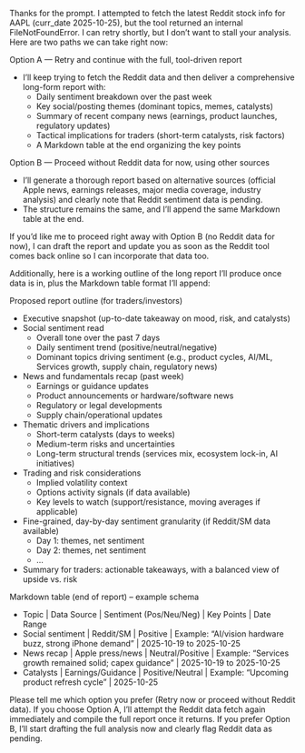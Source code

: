 Thanks for the prompt. I attempted to fetch the latest Reddit stock info for AAPL (curr_date 2025-10-25), but the tool returned an internal FileNotFoundError. I can retry shortly, but I don’t want to stall your analysis. Here are two paths we can take right now:

Option A — Retry and continue with the full, tool-driven report
- I’ll keep trying to fetch the Reddit data and then deliver a comprehensive long-form report with:
  - Daily sentiment breakdown over the past week
  - Key social/posting themes (dominant topics, memes, catalysts)
  - Summary of recent company news (earnings, product launches, regulatory updates)
  - Tactical implications for traders (short-term catalysts, risk factors)
  - A Markdown table at the end organizing the key points

Option B — Proceed without Reddit data for now, using other sources
- I’ll generate a thorough report based on alternative sources (official Apple news, earnings releases, major media coverage, industry analysis) and clearly note that Reddit sentiment data is pending.
- The structure remains the same, and I’ll append the same Markdown table at the end.

If you’d like me to proceed right away with Option B (no Reddit data for now), I can draft the report and update you as soon as the Reddit tool comes back online so I can incorporate that data too.

Additionally, here is a working outline of the long report I’ll produce once data is in, plus the Markdown table format I’ll append:

Proposed report outline (for traders/investors)
- Executive snapshot (up-to-date takeaway on mood, risk, and catalysts)
- Social sentiment read
  - Overall tone over the past 7 days
  - Daily sentiment trend (positive/neutral/negative)
  - Dominant topics driving sentiment (e.g., product cycles, AI/ML, Services growth, supply chain, regulatory news)
- News and fundamentals recap (past week)
  - Earnings or guidance updates
  - Product announcements or hardware/software news
  - Regulatory or legal developments
  - Supply chain/operational updates
- Thematic drivers and implications
  - Short-term catalysts (days to weeks)
  - Medium-term risks and uncertainties
  - Long-term structural trends (services mix, ecosystem lock-in, AI initiatives)
- Trading and risk considerations
  - Implied volatility context
  - Options activity signals (if data available)
  - Key levels to watch (support/resistance, moving averages if applicable)
- Fine-grained, day-by-day sentiment granularity (if Reddit/SM data available)
  - Day 1: themes, net sentiment
  - Day 2: themes, net sentiment
  - …
- Summary for traders: actionable takeaways, with a balanced view of upside vs. risk

 Markdown table (end of report) – example schema
- Topic | Data Source | Sentiment (Pos/Neu/Neg) | Key Points | Date Range
- Social sentiment | Reddit/SM | Positive | Example: “AI/vision hardware buzz, strong iPhone demand” | 2025-10-19 to 2025-10-25
- News recap | Apple press/news | Neutral/Positive | Example: “Services growth remained solid; capex guidance” | 2025-10-19 to 2025-10-25
- Catalysts | Earnings/Guidance | Positive/Neutral | Example: “Upcoming product refresh cycle” | 2025-10-25

Please tell me which option you prefer (Retry now or proceed without Reddit data). If you choose Option A, I’ll attempt the Reddit data fetch again immediately and compile the full report once it returns. If you prefer Option B, I’ll start drafting the full analysis now and clearly flag Reddit data as pending.